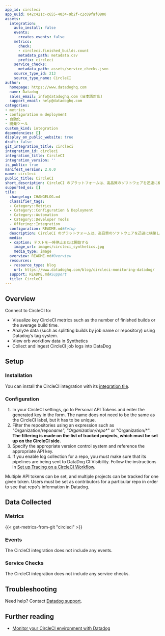 ```yaml
---
app_id: circleci
app_uuid: 042c421c-c655-4034-9b2f-c2c09faf0800
assets:
  integration:
    auto_install: false
    events:
      creates_events: false
    metrics:
      check:
      - circleci.finished_builds.count
      metadata_path: metadata.csv
      prefix: circleci
    service_checks:
      metadata_path: assets/service_checks.json
    source_type_id: 213
    source_type_name: CircleCI
author:
  homepage: https://www.datadoghq.com
  name: Datadog
  sales_email: info@datadoghq.com (日本語対応)
  support_email: help@datadoghq.com
categories:
- metrics
- configuration & deployment
- 自動化
- 開発ツール
custom_kind: integration
dependencies: []
display_on_public_website: true
draft: false
git_integration_title: circleci
integration_id: circleci
integration_title: CircleCI
integration_version: ''
is_public: true
manifest_version: 2.0.0
name: circleci
public_title: CircleCI
short_description: CircleCI のプラットフォームは、高品質のソフトウェアを迅速に構築し、リリースすることを容易にします。
supported_os: []
tile:
  changelog: CHANGELOG.md
  classifier_tags:
  - Category::Metrics
  - Category::Configuration & Deployment
  - Category::Automation
  - Category::Developer Tools
  - Offering::Integration
  configuration: README.md#Setup
  description: CircleCI のプラットフォームは、高品質のソフトウェアを迅速に構築し、リリースすることを容易にします。
  media:
  - caption: テストを一時停止または開始する
    image_url: images/circleci_synthetics.jpg
    media_type: image
  overview: README.md#Overview
  resources:
  - resource_type: blog
    url: https://www.datadoghq.com/blog/circleci-monitoring-datadog/
  support: README.md#Support
  title: CircleCI
---
```


<!--  SOURCED FROM https://github.com/DataDog/integrations-internal-core -->
## Overview

Connect to CircleCI to:

- Visualize key CircleCI metrics such as the number of finished builds or the average build time.
- Analyze data (such as splitting builds by job name or repository) using Datadog's tag system.
- View orb workflow data in Synthetics
- Collect and ingest CircleCI job logs into DataDog

## Setup

### Installation

You can install the CircleCI integration with its [integration tile][1].

### Configuration

1. In your CircleCI settings, go to Personal API Tokens and enter the generated key in the form. The name does not need to be the same as the CircleCI label, but it has to be unique.
2. Filter the repositories using an expression such as "Organization/repo*name", "Organization/repo*\*" or "Organization/\*". **The filtering is made on the list of tracked projects, which must be set up on the CircleCI side.**
3. Specify the appropriate version control system and reference the appropriate API key.
4. If you enable log collection for a repo, you must make sure that its pipelines are being sent to DataDog CI Visibility.
   Follow the instructions in [Set up Tracing on a CircleCI Workflow][2].

Multiple API tokens can be set, and multiple projects can be tracked for one given token. Users must be set as contributors for a particular repo in order to see that repo's information in Datadog.

## Data Collected

### Metrics
{{< get-metrics-from-git "circleci" >}}


### Events

The CircleCI integration does not include any events.

### Service Checks

The CircleCI integration does not include any service checks.

## Troubleshooting

Need help? Contact [Datadog support][4].

## Further reading

- [Monitor your CircleCI environment with Datadog][5]

[1]: https://app.datadoghq.com/integrations/circleci
[2]: https://docs.datadoghq.com/ja/continuous_integration/pipelines/circleci/
[3]: https://github.com/DataDog/dogweb/blob/prod/integration/circleci/circleci_metadata.csv
[4]: https://docs.datadoghq.com/ja/help/
[5]: https://www.datadoghq.com/blog/circleci-monitoring-datadog/